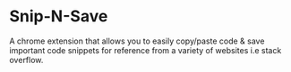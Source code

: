 # Snip-N-Save
A chrome extension that allows you to easily copy/paste code &amp; save important code snippets for reference from a variety of websites i.e stack overflow.
